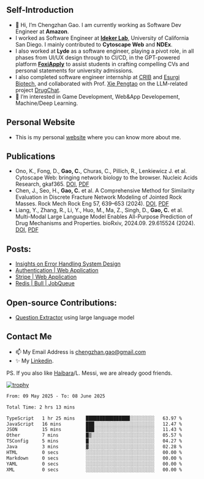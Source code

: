 ## Self-Introduction
- 👋 Hi, I’m Chengzhan Gao. I am currently working as Software Dev Engineer at **Amazon**.
- I worked as Software Engineer at **[Ideker Lab](https://idekerlab.ucsd.edu/)**, University of California San Diego. I mainly contributed to **Cytoscape Web** and **NDEx**.
- I also worked at **Lyde** as a software engineer, playing a pivot role, in all phases from UI/UX design through to CI/CD, in the GPT-powered platform **[FoxiApply](https://foxiapply.com)** to assist students in crafting compelling CVs and personal statements for university admissions.
- I also completed software engineer internship at [CRIB](https://apps.apple.com/us/app/crib-for-roommates/id6468918103?platform=iphone) and [Esurgi Biotech](https://myesurgi.com/), and collaborated with Prof. [Xie Pengtao](https://pengtaoxie.github.io/) on the LLM-related project [DrugChat]([https://github.com/UCSD-AI4H/drugchat](https://www.biorxiv.org/content/10.1101/2024.09.29.615524v1.abstract)).
- 👀 I’m interested in Game Development, Web&App Developement, Machine/Deep Learning.

## Personal Website
-  This is my personal [website](https://gaochengzhan.netlify.app/) where you can know more about me.

## Publications
- Ono, K., Fong, D., **Gao, C.**, Churas, C., Pillich, R., Lenkiewicz J. et al. Cytoscape Web: bringing network biology to the browser. Nucleic Acids Research, gkaf365. [DOI](https://doi.org/10.1093/nar/gkaf365), [PDF](https://academic.oup.com/nar/advance-article/doi/10.1093/nar/gkaf365/8123447)
- Chen, J., Seo, H., **Gao, C.** et al. A Comprehensive Method for Similarity Evaluation in Discrete Fracture Network Modeling of Jointed Rock Masses. Rock Mech Rock Eng 57, 639–653 (2024). [DOI](https://doi.org/10.1007/s00603-023-03572-0), [PDF](https://link.springer.com/article/10.1007/s00603-023-03572-0)
- Liang, Y., Zhang, R., Li, Y., Huo, M., Ma, Z., Singh, D., **Gao, C.** et al. Multi-Modal Large Language Model Enables All-Purpose Prediction of Drug Mechanisms and Properties. bioRxiv, 2024.09. 29.615524 (2024). [DOI](https://doi.org/10.1101/2024.09.29.615524), [PDF](https://www.biorxiv.org/content/10.1101/2024.09.29.615524v1.abstract)

## Posts:
- [Insights on Error Handling System Design](https://gaochengzhan.netlify.app/post/error-handling/)
- [Authentication | Web Application](https://gaochengzhan.netlify.app/post/authentication/)
- [Stripe | Web Application](https://gaochengzhan.netlify.app/post/stripe/)
- [Redis | Bull | JobQueue](https://gaochengzhan.netlify.app/post/job-queue/)

## Open-source Contributions:
- [Question Extractor](https://github.com/nestordemeure/question_extractor) using large language model

## Contact Me
- 📫 My Email Address is chengzhan.gao@gmail.com
- ✨ My [Linkedin](https://www.linkedin.com/in/chengzhan-christoffel-gao/).

PS. If you also like [Haibara](https://www.detectiveconanworld.com/wiki/Ai_Haibara)/L. Messi, we are already good friends.

[![trophy](https://github-profile-trophy.vercel.app/?username=gaochengzhan&theme=flat&row=1&margin-w=12)](https://github.com/ryo-ma/github-profile-trophy)

<!--START_SECTION:waka-->

```txt
From: 09 May 2025 - To: 08 June 2025

Total Time: 2 hrs 13 mins

TypeScript   1 hr 25 mins    ████████████████░░░░░░░░░   63.97 %
JavaScript   16 mins         ███░░░░░░░░░░░░░░░░░░░░░░   12.47 %
JSON         15 mins         ███░░░░░░░░░░░░░░░░░░░░░░   11.43 %
Other        7 mins          █▒░░░░░░░░░░░░░░░░░░░░░░░   05.57 %
TSConfig     5 mins          █░░░░░░░░░░░░░░░░░░░░░░░░   04.27 %
Java         3 mins          ▓░░░░░░░░░░░░░░░░░░░░░░░░   02.28 %
HTML         0 secs          ░░░░░░░░░░░░░░░░░░░░░░░░░   00.00 %
Markdown     0 secs          ░░░░░░░░░░░░░░░░░░░░░░░░░   00.00 %
YAML         0 secs          ░░░░░░░░░░░░░░░░░░░░░░░░░   00.00 %
XML          0 secs          ░░░░░░░░░░░░░░░░░░░░░░░░░   00.00 %
```

<!--END_SECTION:waka-->

<!---
gaochengzhan/gaochengzhan is a ✨ special ✨ repository because its `README.md` (this file) appears on your GitHub profile.
You can click the Preview link to take a look at your changes.
--->

